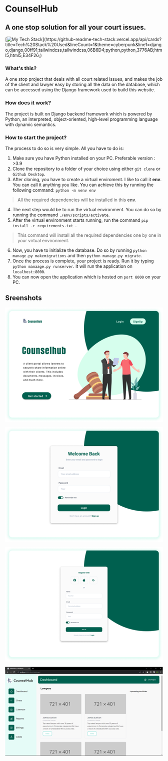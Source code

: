 # CounselHub
## A one stop solution for all your court issues.
[![My Tech Stack](https://github-readme-tech-stack.vercel.app/api/cards?title=Tech%20Stack%20Used&lineCount=1&theme=cyberpunk&line1=django,django,00ff91;tailwindcss,tailwindcss,06B6D4;python,python,3776AB;html5,html5,E34F26;)](https://github-readme-tech-stack.vercel.app/api/cards?title=Tech%20Stack%20Used&lineCount=1&theme=cyberpunk&line1=django,django,00ff91;tailwindcss,tailwindcss,06B6D4;python,python,3776AB;html5,html5,E34F26;)

### What's this?
A one stop project that deals with all court related issues, and makes the job of the client and lawyer easy by storing all the data on the database, which can be accessed using the Django framework used to build this website.

### How does it work?

The project is built on Django backend framework which is powered by Python, an interpreted, object-oriented, high-level programming language with dynamic semantics.


### How to start the project?
The process to do so is very simple. All you have to do is:
1. Make sure you have Python installed on your PC. Preferable version : >3.9
2. Clone the repository to a folder of your choice using either ``` git clone ``` or ``` Github Desktop ```.
3. After cloning, you have to create a virtual enviroment. I like to call it **env**. You can call it anything you like. You can achieve this by running the following command: ``` python -m venv env ``` 
> All the required dependencies will be installed in this **env**.
4. The next step would be to run the virtual environment. You can do so by running the command ``` ./env/scripts/activate ```.
5. After the virtual environment starts running, run the command ```pip install -r requirements.txt ```.
> This command will install all the required dependencies one by one in your virtual environment.
6. Now, you have to initialize the database. Do so by running ``` python manage.py makemigrations ``` and then ```python manage.py migrate```.
7. Once the process is complete, your project is ready. Run it by typing ``` python manaage.py runserver ```. It will run the application on ```localhost:8000```.
8. You can now open the application which is hosted on ```port 8000``` on your PC.


## Sreenshots
![Home](/gitassets/home.png)

![Login](/gitassets/login.png)

![Signup](/gitassets/signup.png)

![Dashboard](/gitassets/dashboard.png)

